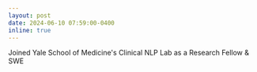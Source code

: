```yaml
---
layout: post
date: 2024-06-10 07:59:00-0400
inline: true
---
```


Joined Yale School of Medicine's Clinical NLP Lab as a Research Fellow & SWE